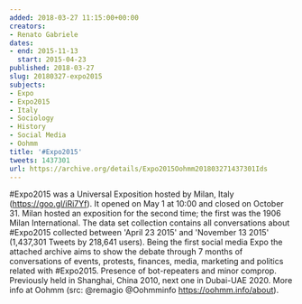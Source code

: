 ```yaml
---
added: 2018-03-27 11:15:00+00:00
creators:
- Renato Gabriele
dates:
- end: 2015-11-13
  start: 2015-04-23
published: 2018-03-27
slug: 20180327-expo2015
subjects:
- Expo
- Expo2015
- Italy
- Sociology
- History
- Social Media
- Oohmm
title: '#Expo2015'
tweets: 1437301
url: https://archive.org/details/Expo2015Oohmm201803271437301Ids
---
```


#Expo2015 was a Universal Exposition hosted by Milan, Italy (https://goo.gl/iRi7Yf). It opened on May 1 at 10:00 and closed on October 31. Milan hosted an exposition for the second time; the first was the 1906 Milan International. The data set collection contains all conversations about #Expo2015 collected between 'April 23 2015' and 'November 13 2015' (1,437,301 Tweets by 218,641 users). Being the first social media Expo the attached archive aims to show the debate through 7 months of conversations of events, protests, finances, media, marketing and politics related with #Expo2015. Presence of bot-repeaters and minor comprop. Previously held in Shanghai, China 2010, next one in Dubai-UAE 2020. More info at Oohmm (src: @remagio @Oohmminfo https://oohmm.info/about).
